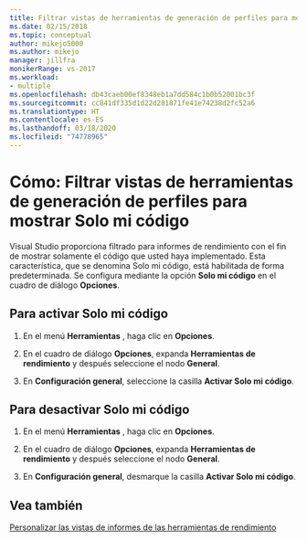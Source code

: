 ```yaml
---
title: Filtrar vistas de herramientas de generación de perfiles para mostrar Solo mi código
ms.date: 02/15/2018
ms.topic: conceptual
author: mikejo5000
ms.author: mikejo
manager: jillfra
monikerRange: vs-2017
ms.workload:
- multiple
ms.openlocfilehash: db43caeb00ef8348eb1a7dd584c1b0b52001bc3f
ms.sourcegitcommit: cc841df335d1d22d281871fe41e74238d2fc52a6
ms.translationtype: HT
ms.contentlocale: es-ES
ms.lasthandoff: 03/18/2020
ms.locfileid: "74778965"
---
```

# <a name="how-to-filter-profiling-tools-report-views-to-display-just-my-code"></a>Cómo: Filtrar vistas de herramientas de generación de perfiles para mostrar Solo mi código

Visual Studio proporciona filtrado para informes de rendimiento con el fin de mostrar solamente el código que usted haya implementado. Esta característica, que se denomina Solo mi código, está habilitada de forma predeterminada. Se configura mediante la opción **Solo mi código** en el cuadro de diálogo **Opciones**.

## <a name="to-enable-just-my-code"></a>Para activar Solo mi código

1. En el menú **Herramientas** , haga clic en **Opciones**.

2. En el cuadro de diálogo **Opciones**, expanda **Herramientas de rendimiento** y después seleccione el nodo **General**.

3. En **Configuración general**, seleccione la casilla **Activar Solo mi código**.

## <a name="to-disable-just-my-code"></a>Para desactivar Solo mi código

1. En el menú **Herramientas** , haga clic en **Opciones**.

2. En el cuadro de diálogo **Opciones**, expanda **Herramientas de rendimiento** y después seleccione el nodo **General**.

3. En **Configuración general**, desmarque la casilla **Activar Solo mi código**.

## <a name="see-also"></a>Vea también

[Personalizar las vistas de informes de las herramientas de rendimiento](../profiling/customizing-performance-tools-report-views.md)
